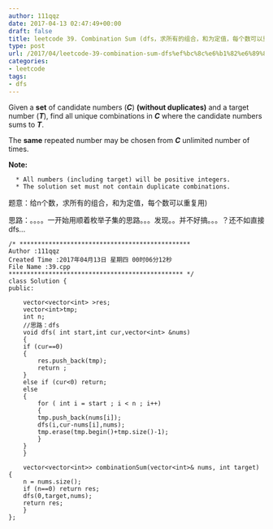 ```yaml
---
author: 111qqz
date: 2017-04-13 02:47:49+00:00
draft: false
title: leetcode 39. Combination Sum (dfs，求所有的组合，和为定值，每个数可以重复用)
type: post
url: /2017/04/leetcode-39-combination-sum-dfs%ef%bc%8c%e6%b1%82%e6%89%80%e6%9c%89%e7%9a%84%e7%bb%84%e5%90%88%ef%bc%8c%e5%92%8c%e4%b8%ba%e5%ae%9a%e5%80%bc%ef%bc%8c%e6%af%8f%e4%b8%aa%e6%95%b0%e5%8f%af%e4%bb%a5/
categories:
- leetcode
tags:
- dfs
---
```


Given a **set** of candidate numbers (**_C_**) **(without duplicates)** and a target number (**_T_**), find all unique combinations in **_C_** where the candidate numbers sums to **_T_**.

The **same** repeated number may be chosen from **_C_** unlimited number of times.

**Note:**



 	  * All numbers (including target) will be positive integers.
 	  * The solution set must not contain duplicate combinations.



题意：给n个数，求所有的组合，和为定值，每个数可以重复用)

思路：。。。。一开始用顺着枚举子集的思路。。。发现。。并不好搞。。。？还不如直接dfs...

    
    /* ***********************************************
    Author :111qqz
    Created Time :2017年04月13日 星期四 00时06分12秒
    File Name :39.cpp
    ************************************************ */
    class Solution {
    public:
    
        vector<vector<int> >res;
        vector<int>tmp;
        int n;
        //思路：dfs
        void dfs( int start,int cur,vector<int> &nums)
        {
    	if (cur==0)
    	{
    	    res.push_back(tmp);
    	    return ;
    	}
    	else if (cur<0) return;
    	else
    	{
    	    for ( int i = start ; i < n ; i++)
    	    {
    		tmp.push_back(nums[i]);
    		dfs(i,cur-nums[i],nums);
    		tmp.erase(tmp.begin()+tmp.size()-1);
    	    }
    	}
        }
    	
        vector<vector<int>> combinationSum(vector<int>& nums, int target) {
    	n = nums.size();
    	if (n==0) return res;
    	dfs(0,target,nums);
    	return res;
        }
    };
    
    
    



